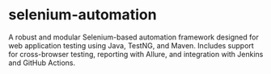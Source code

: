 # selenium-automation
A robust and modular Selenium-based automation framework designed for web application testing using Java, TestNG, and Maven. Includes support for cross-browser testing, reporting with Allure, and integration with Jenkins and GitHub Actions.
